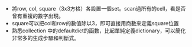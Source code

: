 - 將row, col, square（3x3方格）各設置一個set。scan過所有的cell，看是否曾有重複的數字出現。
- square可以把col和row的數值除以3，即可直接用商數來定義square位置
- 熟悉collection 中的defaultdict的函數，比起單純定義dictionary，可以簡化非常多的生成步驟和判斷式。
